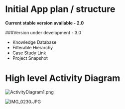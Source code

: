 # Initial App plan / structure #

**Current stable version available - 2.0**

###Version under development - 3.0
* Knowledge Database
* Filterable Hierarchy
* Case Study Link
* Project Snapshot

# High level Activity Diagram #

![ActivityDiagram1.png](https://bitbucket.org/repo/o6rkja/images/2419777406-ActivityDiagram1.png)

![IMG_0230.JPG](https://bitbucket.org/repo/o6rkja/images/1768878954-IMG_0230.JPG)
